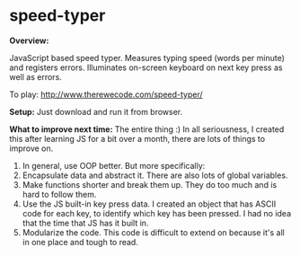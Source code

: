 # speed-typer

**Overview:**

JavaScript based speed typer. Measures typing speed (words per minute) and registers errors. Illuminates on-screen keyboard on next key press as well as errors.

To play: http://www.therewecode.com/speed-typer/

**Setup:**
Just download and run it from browser.

**What to improve next time:**
The entire thing :) In all seriousness, I created this after learning JS for a bit over a month, there are lots of things to improve on.

1. In general, use OOP better. But more specifically:
2. Encapsulate data and abstract it. There are also lots of global variables.
2. Make functions shorter and break them up. They do too much and is hard to follow them.
3. Use the JS built-in key press data. I created an object that has ASCII code for each key, to identify which key has been pressed. I had no idea that the time that JS has it built in. 
4. Modularize the code. This code is difficult to extend on because it's all in one place and tough to read.


